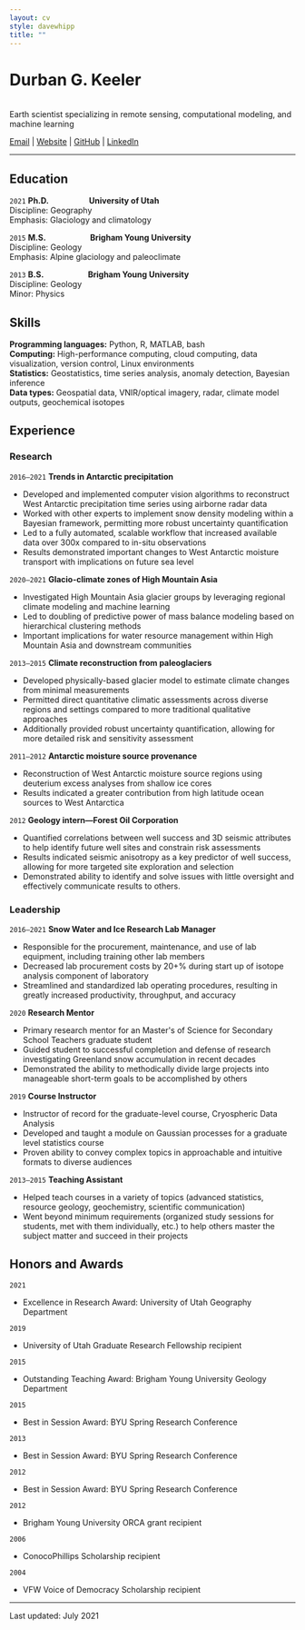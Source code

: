 ```yaml
---
layout: cv
style: davewhipp
title: ""
---
```


# Durban G. Keeler
\
Earth scientist specializing in remote sensing, computational modeling, and machine learning

[Email](durban.keeler@gmail.com) \| [Website](https://durbank.github.io/) \| [GitHub](https://github.com/durbank) \| [LinkedIn](www.linkedin.com/in/durbank)

<!-- **Email:** [durban.keeler@gmail.com](durban.keeler@gmail.com) &ensp; &emsp; **Website:** [https://durbank.github.io/](https://durbank.github.io/) \
**Github:** [https://github.com/durbank](https://github.com/durbank) &emsp; **LinkedIn:** [www.linkedin.com/in/durbank](www.linkedin.com/in/durbank) -->

<!-- ## Objective

A _[insert job-specific descriptor]_ position where I can leverage my experience in Earth Sciences, remote sensing, and machine learning. -->

---

## Education

`2021`
**Ph.D.** &emsp;&emsp;&emsp;&emsp;&ensp; **University of Utah**\
Discipline: Geography\
Emphasis: Glaciology and climatology

`2015`
**M.S.** &emsp;&emsp;&emsp;&emsp;&emsp; **Brigham Young University**\
Discipline: Geology\
Emphasis: Alpine glaciology and paleoclimate

`2013`
**B.S.** &emsp;&emsp;&emsp;&emsp;&emsp; **Brigham Young University**\
Discipline: Geology\
Minor: Physics

## Skills

**Programming languages:** Python, R, MATLAB, bash \
**Computing:** High-performance computing, cloud computing, data visualization, version control, Linux environments \
**Statistics:** Geostatistics, time series analysis, anomaly detection, Bayesian inference \
**Data types:** Geospatial data, VNIR/optical imagery, radar, climate model outputs, geochemical isotopes

## Experience

### Research

`2016–2021`
**Trends in Antarctic precipitation**

- Developed and implemented computer vision algorithms to reconstruct West Antarctic precipitation time series using airborne radar data
- Worked with other experts to implement snow density modeling within a Bayesian framework, permitting more robust uncertainty quantification
- Led to a fully automated, scalable workflow that increased available data over 300x compared to in-situ observations
- Results demonstrated important changes to West Antarctic moisture transport with implications on future sea level
<!-- - Collaboratively worked with experts from other fields, resulting in 5 article submissions -->

`2020–2021`
**Glacio-climate zones of High Mountain Asia**

- Investigated High Mountain Asia glacier groups by leveraging regional climate modeling and machine learning
- Led to doubling of predictive power of mass balance modeling based on hierarchical clustering methods
- Important implications for water resource management within High Mountain Asia and downstream communities

<!-- `2016`
**Glacier melt and hydrology modeling:**
Blah blah blah.
More blah.
- Dynamic modeling of energy exchange and  -->

`2013–2015`
**Climate reconstruction from paleoglaciers**

- Developed physically-based glacier model to estimate climate changes from minimal measurements
- Permitted direct quantitative climatic assessments across diverse regions and settings compared to more traditional qualitative approaches
- Additionally provided robust uncertainty quantification, allowing for more detailed risk and sensitivity assessment

`2011–2012`
**Antarctic moisture source provenance**

- Reconstruction of West Antarctic moisture source regions using deuterium excess analyses from shallow ice cores
- Results indicated a greater contribution from high latitude ocean sources to West Antarctica

`2012`
**Geology intern—Forest Oil Corporation**

- Quantified correlations between well success and 3D seismic attributes to help identify future well sites and constrain risk assessments
- Results indicated seismic anisotropy as a key predictor of well success, allowing for more targeted site exploration and selection
- Demonstrated ability to identify and solve issues with little oversight and effectively communicate results to others.

### Leadership

`2016–2021`
**Snow Water and Ice Research Lab Manager**

- Responsible for the procurement, maintenance, and use of lab equipment, including training other lab members
- Decreased lab procurement costs by 20+% during start up of isotope analysis component of laboratory
- Streamlined and standardized lab operating procedures, resulting in greatly increased productivity, throughput, and accuracy

`2020`
**Research Mentor**

- Primary research mentor for an Master's of Science for Secondary School Teachers graduate student
- Guided student to successful completion and defense of research investigating Greenland snow accumulation in recent decades
- Demonstrated the ability to methodically divide large projects into manageable short-term goals to be accomplished by others

`2019`
**Course Instructor**

- Instructor of record for the graduate-level course, Cryospheric Data Analysis
- Developed and taught a module on Gaussian processes for a graduate level statistics course
- Proven ability to convey complex topics in approachable and intuitive formats to diverse audiences

`2013–2015`
**Teaching Assistant**

- Helped teach courses in a variety of topics (advanced statistics, resource geology, geochemistry, scientific communication)
- Went beyond minimum requirements (organized study sessions for students, met with them individually, etc.) to help others master the subject matter and succeed in their projects

## Honors and Awards

`2021`
- Excellence in Research Award: University of Utah Geography Department

`2019`
- University of Utah Graduate Research Fellowship recipient

`2015`
- Outstanding Teaching Award: Brigham Young University Geology Department

`2015`
- Best in Session Award: BYU Spring Research Conference

`2013`
- Best in Session Award: BYU Spring Research Conference

`2012`
- Best in Session Award: BYU Spring Research Conference

`2012`
- Brigham Young University ORCA grant recipient

`2006`
- ConocoPhillips Scholarship recipient

`2004`
- VFW Voice of Democracy Scholarship recipient

---

Last updated: July 2021
